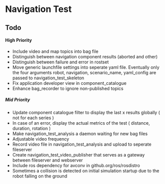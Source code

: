 Navigation Test
===============

## Todo

#### High Priority
- Include video and map topics into bag file
- Distinguish between navigation component results (aborted and other)
- Distinguish between failure and error in rostset
- Move generic launchfile settings into seperate yaml file. 
  Eventually only the four arguments robot, navigation, scenario_name, yaml_config are passed to navigation_test_skeleton
- Fix application developer view in component_catalogue
- Enhance bag_recorder to ignore non-published topics

##### Mid Priority
- Update component catalogue filter to display the last x results globally ( not for each series )
- In case of an error, display the actual metrics of the test ( distance, duration, rotation )
- Make navigation_test_analysis a daemon waiting for new bag files
- Adjustable video frequency
- Record video file in navigation_test_analysis and upload to seperate fileserver
- Create navigation_test_video_publisher that serves as a gateway between fileserver and webserver
- Include ros dependency for avconv in github.org/ros/rosdistro
- Sometimes a collision is detected on initial simulation startup due to the robot falling on the ground
